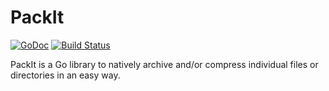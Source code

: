 # PackIt

[![GoDoc](https://godoc.org/github.com/c4milo/packit?status.svg)](https://godoc.org/github.com/c4milo/packit)
[![Build Status](https://travis-ci.org/c4milo/packit.svg?branch=master)](https://travis-ci.org/c4milo/packit)

PackIt is a Go library to natively archive and/or compress individual files or directories in an easy way.

